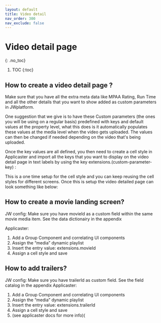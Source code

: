 ```yaml
---
layout: default
title: Video detail
nav_order: 300
nav_exclude: false
---
```


# Video detail page
{: .no_toc}

1. TOC
{:toc}

## How to create a video detail page ?
Make sure that you have all the extra meta data like MPAA Rating, Run Time and all the other details that you want to show added as custom parameters in JWplatform.

One suggestion that we give is to have these Custom parameters (the ones you will be using on a regular basis) predefined with keys and default values at the property level, what this does is it automatically populates these values at the media level when the video gets uploaded. The values can then be changed if needed depending on the video that's being uploaded.

Once the key values are all defined, you then need to create a cell style in Applicaster and import all the keys that you want to display on the video detail page in text labels by using the key extensions.(custom-parameter-key) :

This is a one time setup for the cell style and you can keep reusing the cell styles for different screens. Once this is setup the video detailed page can look something like below:

## How to create a movie landing screen?
JW config: Make sure you have movieId as a custom field within the same movie media item. See the data dictionairy in the appendix

Applicaster:
1. Add a Group Component and correlating UI components
1. Assign the “media” dynamic playlist
1. Insert the entry value: extensions.movieId
1. Assign a cell style and save

## How to add trailers?
JW config: Make sure you have trailerId as custom field. See the field catalog in the appendix
Applicaster:
1. Add a Group Component and correlating UI components
1. Assign the “media” dynamic playlist
1. Insert the entry value: extensions.trailerId
1. Assign a cell style and save
1. (see applicaster docs for more info)(
